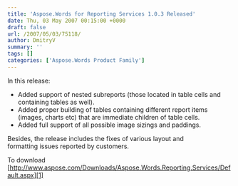 ```yaml
---
title: 'Aspose.Words for Reporting Services 1.0.3 Released'
date: Thu, 03 May 2007 00:15:00 +0000
draft: false
url: /2007/05/03/75118/
author: DmitryV
summary: ''
tags: []
categories: ['Aspose.Words Product Family']
---
```


In this release:

*   Added support of nested subreports (those located in table cells and containing tables as well).
*   Added proper building of tables containing different report items (images, charts etc) that are immediate children of table cells.
*   Added full support of all possible image sizings and paddings.

Besides, the release includes the fixes of various layout and formatting issues reported by customers.

To download [http://www.aspose.com/Downloads/Aspose.Words.Reporting.Services/Default.aspx][1]




[1]: https://docs.aspose.com/display/diagramjava/How+to+Convert+a+Visio+Diagram




